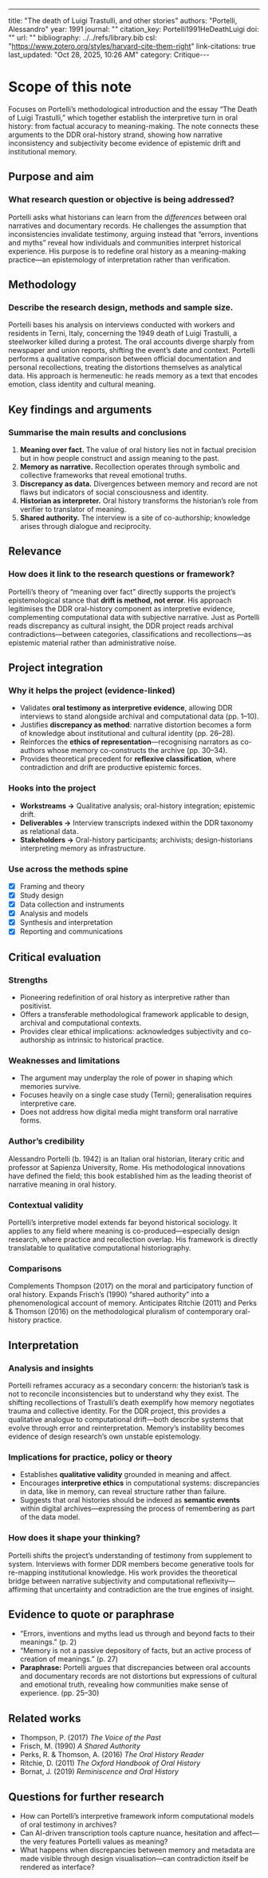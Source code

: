 ---
title: "The death of Luigi Trastulli, and other stories"
authors: "Portelli, Alessandro"
year: 1991
journal: ""
citation_key: Portelli1991HeDeathLuigi
doi: ""
url: ""
bibliography: ../../refs/library.bib
csl: "https://www.zotero.org/styles/harvard-cite-them-right"
link-citations: true
last_updated: "Oct 28, 2025, 10:26 AM"
category: Critique---
# Scope of this note
Focuses on Portelli’s methodological introduction and the essay “The Death of Luigi Trastulli,” which together establish the interpretive turn in oral history: from factual accuracy to meaning-making. The note connects these arguments to the DDR oral-history strand, showing how narrative inconsistency and subjectivity become evidence of epistemic drift and institutional memory.

## Purpose and aim
### What research question or objective is being addressed?
Portelli asks what historians can learn from the *differences* between oral narratives and documentary records. He challenges the assumption that inconsistencies invalidate testimony, arguing instead that “errors, inventions and myths” reveal how individuals and communities interpret historical experience. His purpose is to redefine oral history as a meaning-making practice—an epistemology of interpretation rather than verification.

## Methodology
### Describe the research design, methods and sample size.
Portelli bases his analysis on interviews conducted with workers and residents in Terni, Italy, concerning the 1949 death of Luigi Trastulli, a steelworker killed during a protest. The oral accounts diverge sharply from newspaper and union reports, shifting the event’s date and context. Portelli performs a qualitative comparison between official documentation and personal recollections, treating the distortions themselves as analytical data. His approach is hermeneutic: he reads memory as a text that encodes emotion, class identity and cultural meaning.

## Key findings and arguments
### Summarise the main results and conclusions
1. **Meaning over fact.** The value of oral history lies not in factual precision but in how people construct and assign meaning to the past.  
2. **Memory as narrative.** Recollection operates through symbolic and collective frameworks that reveal emotional truths.  
3. **Discrepancy as data.** Divergences between memory and record are not flaws but indicators of social consciousness and identity.  
4. **Historian as interpreter.** Oral history transforms the historian’s role from verifier to translator of meaning.  
5. **Shared authority.** The interview is a site of co-authorship; knowledge arises through dialogue and reciprocity.

## Relevance
### How does it link to the research questions or framework?
Portelli’s theory of “meaning over fact” directly supports the project’s epistemological stance that **drift is method, not error**. His approach legitimises the DDR oral-history component as interpretive evidence, complementing computational data with subjective narrative. Just as Portelli reads discrepancy as cultural insight, the DDR project reads archival contradictions—between categories, classifications and recollections—as epistemic material rather than administrative noise.

## Project integration
### Why it helps the project (evidence-linked)
- Validates **oral testimony as interpretive evidence**, allowing DDR interviews to stand alongside archival and computational data (pp. 1–10).  
- Justifies **discrepancy as method**: narrative distortion becomes a form of knowledge about institutional and cultural identity (pp. 26–28).  
- Reinforces the **ethics of representation**—recognising narrators as co-authors whose memory co-constructs the archive (pp. 30–34).  
- Provides theoretical precedent for **reflexive classification**, where contradiction and drift are productive epistemic forces.  

### Hooks into the project
- **Workstreams →** Qualitative analysis; oral-history integration; epistemic drift.  
- **Deliverables →** Interview transcripts indexed within the DDR taxonomy as relational data.  
- **Stakeholders →** Oral-history participants; archivists; design-historians interpreting memory as infrastructure.

### Use across the methods spine
- [x] Framing and theory  
- [x] Study design  
- [x] Data collection and instruments  
- [x] Analysis and models  
- [x] Synthesis and interpretation  
- [x] Reporting and communications  

## Critical evaluation
### Strengths
- Pioneering redefinition of oral history as interpretive rather than positivist.  
- Offers a transferable methodological framework applicable to design, archival and computational contexts.  
- Provides clear ethical implications: acknowledges subjectivity and co-authorship as intrinsic to historical practice.  

### Weaknesses and limitations
- The argument may underplay the role of power in shaping which memories survive.  
- Focuses heavily on a single case study (Terni); generalisation requires interpretive care.  
- Does not address how digital media might transform oral narrative forms.

### Author’s credibility
Alessandro Portelli (b. 1942) is an Italian oral historian, literary critic and professor at Sapienza University, Rome. His methodological innovations have defined the field; this book established him as the leading theorist of narrative meaning in oral history.

### Contextual validity
Portelli’s interpretive model extends far beyond historical sociology. It applies to any field where meaning is co-produced—especially design research, where practice and recollection overlap. His framework is directly translatable to qualitative computational historiography.

### Comparisons
Complements Thompson (2017) on the moral and participatory function of oral history. Expands Frisch’s (1990) “shared authority” into a phenomenological account of memory. Anticipates Ritchie (2011) and Perks & Thomson (2016) on the methodological pluralism of contemporary oral-history practice.

## Interpretation
### Analysis and insights
Portelli reframes accuracy as a secondary concern: the historian’s task is not to reconcile inconsistencies but to understand why they exist. The shifting recollections of Trastulli’s death exemplify how memory negotiates trauma and collective identity. For the DDR project, this provides a qualitative analogue to computational drift—both describe systems that evolve through error and reinterpretation. Memory’s instability becomes evidence of design research’s own unstable epistemology.

### Implications for practice, policy or theory
- Establishes **qualitative validity** grounded in meaning and affect.  
- Encourages **interpretive ethics** in computational systems: discrepancies in data, like in memory, can reveal structure rather than failure.  
- Suggests that oral histories should be indexed as **semantic events** within digital archives—expressing the process of remembering as part of the data model.  

### How does it shape your thinking?
Portelli shifts the project’s understanding of testimony from supplement to system. Interviews with former DDR members become generative tools for re-mapping institutional knowledge. His work provides the theoretical bridge between narrative subjectivity and computational reflexivity—affirming that uncertainty and contradiction are the true engines of insight.

## Evidence to quote or paraphrase
- “Errors, inventions and myths lead us through and beyond facts to their meanings.” (p. 2)  
- “Memory is not a passive depository of facts, but an active process of creation of meanings.” (p. 27)  
- **Paraphrase:** Portelli argues that discrepancies between oral accounts and documentary records are not distortions but expressions of cultural and emotional truth, revealing how communities make sense of experience. (pp. 25–30)

## Related works
- Thompson, P. (2017) *The Voice of the Past*  
- Frisch, M. (1990) *A Shared Authority*  
- Perks, R. & Thomson, A. (2016) *The Oral History Reader*  
- Ritchie, D. (2011) *The Oxford Handbook of Oral History*  
- Bornat, J. (2019) *Reminiscence and Oral History*  

## Questions for further research
- How can Portelli’s interpretive framework inform computational models of oral testimony in archives?  
- Can AI-driven transcription tools capture nuance, hesitation and affect—the very features Portelli values as meaning?  
- What happens when discrepancies between memory and metadata are made visible through design visualisation—can contradiction itself be rendered as interface?